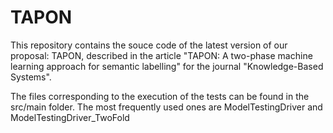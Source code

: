 # TAPON
This repository contains the souce code of the latest version of our proposal: TAPON, described in the article "TAPON: A two-phase machine learning approach for semantic labelling" for the journal "Knowledge-Based Systems".

The files corresponding to the execution of the tests can be found in the src/main folder. The most frequently used ones are ModelTestingDriver and ModelTestingDriver_TwoFold
